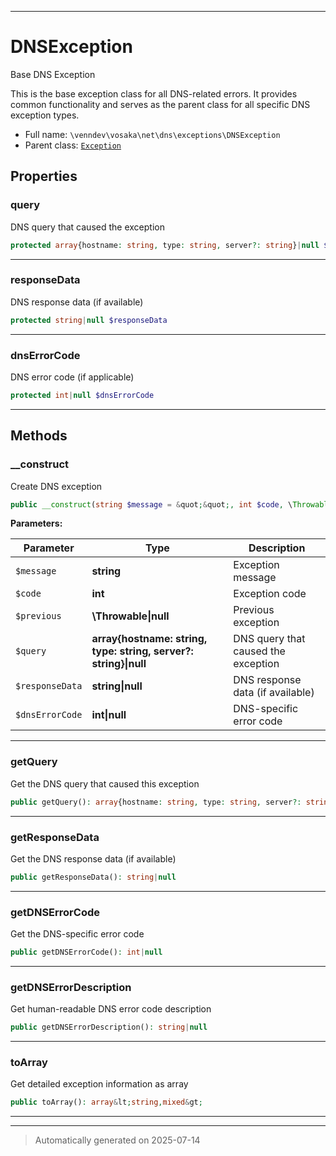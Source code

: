 ***

# DNSException

Base DNS Exception

This is the base exception class for all DNS-related errors.
It provides common functionality and serves as the parent class
for all specific DNS exception types.

* Full name: `\venndev\vosaka\net\dns\exceptions\DNSException`
* Parent class: [`Exception`](../../../../../Exception.md)



## Properties


### query

DNS query that caused the exception

```php
protected array{hostname: string, type: string, server?: string}|null $query
```






***

### responseData

DNS response data (if available)

```php
protected string|null $responseData
```






***

### dnsErrorCode

DNS error code (if applicable)

```php
protected int|null $dnsErrorCode
```






***

## Methods


### __construct

Create DNS exception

```php
public __construct(string $message = &quot;&quot;, int $code, \Throwable|null $previous = null, array{hostname: string, type: string, server?: string}|null $query = null, string|null $responseData = null, int|null $dnsErrorCode = null): mixed
```








**Parameters:**

| Parameter | Type | Description |
|-----------|------|-------------|
| `$message` | **string** | Exception message |
| `$code` | **int** | Exception code |
| `$previous` | **\Throwable&#124;null** | Previous exception |
| `$query` | **array{hostname: string, type: string, server?: string}&#124;null** | DNS query that caused the exception |
| `$responseData` | **string&#124;null** | DNS response data (if available) |
| `$dnsErrorCode` | **int&#124;null** | DNS-specific error code |





***

### getQuery

Get the DNS query that caused this exception

```php
public getQuery(): array{hostname: string, type: string, server?: string}|null
```












***

### getResponseData

Get the DNS response data (if available)

```php
public getResponseData(): string|null
```












***

### getDNSErrorCode

Get the DNS-specific error code

```php
public getDNSErrorCode(): int|null
```












***

### getDNSErrorDescription

Get human-readable DNS error code description

```php
public getDNSErrorDescription(): string|null
```












***

### toArray

Get detailed exception information as array

```php
public toArray(): array&lt;string,mixed&gt;
```












***


***
> Automatically generated on 2025-07-14
